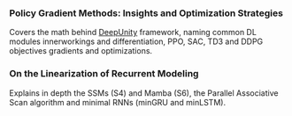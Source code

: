 ### Policy Gradient Methods: Insights and Optimization Strategies
Covers the math behind [DeepUnity](https://github.com/smtmRadu/DeepUnity) framework, naming common DL modules innerworkings and differentiation, PPO, SAC, TD3 and DDPG objectives gradients and optimizations.

### On the Linearization of Recurrent Modeling
Explains in depth the SSMs (S4) and Mamba (S6), the Parallel Associative Scan algorithm and minimal RNNs (minGRU and minLSTM).
